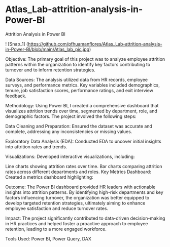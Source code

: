 # Atlas_Lab-attrition-analysis-in-Power-BI
Attrition Analysis in Power BI

! [Snap_1] (https://github.com/pfhuamanflores/Atlas_Lab-attrition-analysis-in-Power-BI/blob/main/Atlas_lab_pic.jpg)

Objective:
The primary goal of this project was to analyze employee attrition patterns within the organization to identify key factors contributing to turnover and to inform retention strategies.

Data Sources:
The analysis utilized data from HR records, employee surveys, and performance metrics. Key variables included demographics, tenure, job satisfaction scores, performance ratings, and exit interview feedback.

Methodology:
Using Power BI, I created a comprehensive dashboard that visualizes attrition trends over time, segmented by department, role, and demographic factors. The project involved the following steps:

Data Cleaning and Preparation: Ensured the dataset was accurate and complete, addressing any inconsistencies or missing values.

Exploratory Data Analysis (EDA): Conducted EDA to uncover initial insights into attrition rates and trends.

Visualizations: Developed interactive visualizations, including:

Line charts showing attrition rates over time.
Bar charts comparing attrition rates across different departments and roles.
Key Metrics Dashboard: Created a metrics dashboard highlighting:

Outcome:
The Power BI dashboard provided HR leaders with actionable insights into attrition patterns. By identifying high-risk departments and key factors influencing turnover, the organization was better equipped to develop targeted retention strategies, ultimately aiming to enhance employee satisfaction and reduce turnover rates.

Impact:
The project significantly contributed to data-driven decision-making in HR practices and helped foster a proactive approach to employee retention, leading to a more engaged workforce.

Tools Used:
Power BI, Power Query, DAX 
